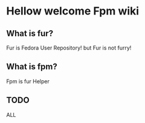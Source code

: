 # Hellow welcome Fpm wiki
## What is fur?
Fur is Fedora User Repository! but Fur is not furry!

## What is fpm?
Fpm is fur Helper

## TODO
ALL
